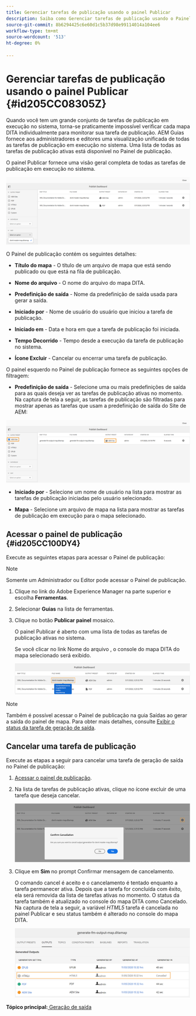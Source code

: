```yaml
---
title: Gerenciar tarefas de publicação usando o painel Publicar
description: Saiba como Gerenciar tarefas de publicação usando o Painel de publicação
source-git-commit: 8b6294425c6e60d1c5b37d98e99114014a104ee6
workflow-type: tm+mt
source-wordcount: '513'
ht-degree: 0%

---
```



# Gerenciar tarefas de publicação usando o painel Publicar {#id205CC08305Z}

Quando você tem um grande conjunto de tarefas de publicação em execução no sistema, torna-se praticamente impossível verificar cada mapa DITA individualmente para monitorar sua tarefa de publicação. AEM Guias fornece aos administradores e editores uma visualização unificada de todas as tarefas de publicação em execução no sistema. Uma lista de todas as tarefas de publicação ativas está disponível no Painel de publicação.

O painel Publicar fornece uma visão geral completa de todas as tarefas de publicação em execução no sistema.

![](images/publish-dashboard.png)

O Painel de publicação contém os seguintes detalhes:

- **Título do mapa** - O título de um arquivo de mapa que está sendo publicado ou que está na fila de publicação.

- **Nome do arquivo** - O nome do arquivo do mapa DITA.

- **Predefinição de saída** - Nome da predefinição de saída usada para gerar a saída.

- **Iniciado por** - Nome de usuário do usuário que iniciou a tarefa de publicação.

- **Iniciado em** - Data e hora em que a tarefa de publicação foi iniciada.

- **Tempo Decorrido** - Tempo desde a execução da tarefa de publicação no sistema.

- **Ícone Excluir** - Cancelar ou encerrar uma tarefa de publicação.

O painel esquerdo no Painel de publicação fornece as seguintes opções de filtragem:

- **Predefinição de saída** - Selecione uma ou mais predefinições de saída para as quais deseja ver as tarefas de publicação ativas no momento. Na captura de tela a seguir, as tarefas de publicação são filtradas para mostrar apenas as tarefas que usam a predefinição de saída do Site de AEM:

![](images/publish-dashboard-preset-filter.png)

- **Iniciado por** - Selecione um nome de usuário na lista para mostrar as tarefas de publicação iniciadas pelo usuário selecionado.

- **Mapa** - Selecione um arquivo de mapa na lista para mostrar as tarefas de publicação em execução para o mapa selecionado.

## Acessar o painel de publicação {#id205CC100DY4}

Execute as seguintes etapas para acessar o Painel de publicação:

>[!NOTE]
>
> Somente um Administrador ou Editor pode acessar o Painel de publicação.

1. Clique no link do Adobe Experience Manager na parte superior e escolha **Ferramentas**.

1. Selecionar **Guias** na lista de ferramentas.

1. Clique no botão **Publicar painel** mosaico.

   O painel Publicar é aberto com uma lista de todas as tarefas de publicação ativas no sistema.

   Se você clicar no link Nome do arquivo , o console do mapa DITA do mapa selecionado será exibido.

   ![](images/publish-dashboard-click-filename-link.png)


>[!NOTE]
>
> Também é possível acessar o Painel de publicação na guia Saídas ao gerar a saída do painel de mapa. Para obter mais detalhes, consulte [Exibir o status da tarefa de geração de saída](generate-output-for-a-dita-map.md#viewing_output_history).

## Cancelar uma tarefa de publicação

Execute as etapas a seguir para cancelar uma tarefa de geração de saída no Painel de publicação:

1. [Acessar o painel de publicação](#id205CC100DY4).

1. Na lista de tarefas de publicação ativas, clique no ícone excluir de uma tarefa que deseja cancelar.

   ![](images/publish-dashboard-cancel-task.png)

1. Clique em **Sim** no prompt Confirmar mensagem de cancelamento.

   O comando cancel é aceito e o cancelamento é tentado enquanto a tarefa permanecer ativa. Depois que a tarefa for concluída com êxito, ela será removida da lista de tarefas ativas no momento. O status da tarefa também é atualizado no console do mapa DITA como Cancelado. Na captura de tela a seguir, a variável *HTML5* tarefa é cancelada no painel Publicar e seu status também é alterado no console do mapa DITA.

   ![](images/cancelled-output-task.png)


**Tópico principal:**[ Geração de saída](generate-output.md)

